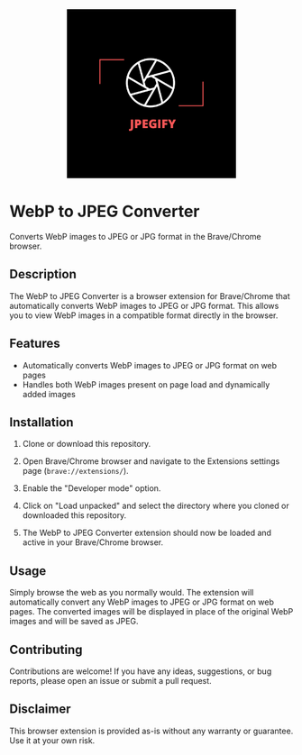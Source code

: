 <div align="center">
  <img src="logo.png" alt="WebP to JPEG Converter" width="300px">
</div>

# WebP to JPEG Converter

Converts WebP images to JPEG or JPG format in the Brave/Chrome browser.

## Description

The WebP to JPEG Converter is a browser extension for Brave/Chrome that automatically converts WebP images to JPEG or JPG format. This allows you to view WebP images in a compatible format directly in the browser.

## Features

- Automatically converts WebP images to JPEG or JPG format on web pages
- Handles both WebP images present on page load and dynamically added images

## Installation

1. Clone or download this repository.

2. Open Brave/Chrome browser and navigate to the Extensions settings page (`brave://extensions/`).

3. Enable the "Developer mode" option.

4. Click on "Load unpacked" and select the directory where you cloned or downloaded this repository.

5. The WebP to JPEG Converter extension should now be loaded and active in your Brave/Chrome browser.

## Usage

Simply browse the web as you normally would. The extension will automatically convert any WebP images to JPEG or JPG format on web pages. The converted images will be displayed in place of the original WebP images and will be saved as JPEG.

## Contributing

Contributions are welcome! If you have any ideas, suggestions, or bug reports, please open an issue or submit a pull request.

## Disclaimer

This browser extension is provided as-is without any warranty or guarantee. Use it at your own risk.


